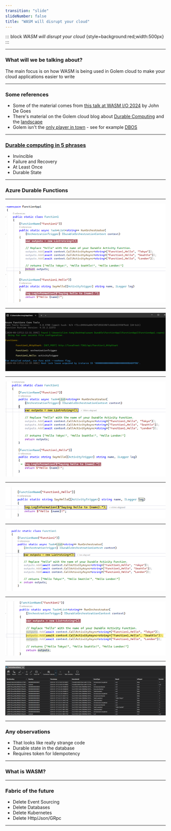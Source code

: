 ```yaml
---
transition: "slide"
slideNumber: false
title: "WASM will disrupt your cloud"
---
```


::: block
*WASM will disrupt your cloud* {style=background:red;width:500px}
:::

---

### What will we be talking about?

The main focus is on how WASM is being used in Golem cloud to make your cloud applications easier to write

---

### Some references

- Some of the material comes from [this talk at WASM I/O 2024](https://www.youtube.com/watch?v=fHPYetd3q2g) by John De Goes
- There's material on the Golem cloud blog about [Durable Computing](https://www.golem.cloud/post/what-is-durable-computing) and the [landscape](https://www.golem.cloud/post/the-emerging-landscape-of-durable-computing)
- Golem isn't the [only player in town](https://a16z.com/the-modern-transactional-stack/) - see for example [DBOS](https://www.golem.cloud/post/exploring-the-potential-of-stonebreaker-s-new-dbos)

---

### [Durable computing in 5 phrases](https://www.golem.cloud/post/what-is-durable-computing)

- Invincible
- Failure and Recovery
- At Least Once
- Durable State

---

### Azure Durable Functions

---

![Features](images/default-project.png) 

---

![Features](images/start.png) 

---

![Features](images/first-call.png) 

---

![Features](images/into-first.png) 

---

![Features](images/into-second.png) 

---

![Features](images/keeps-state.png) 

---

![Features](images/storage.png) 

---

### Any observations

- That looks like really strange code
- Durable state in the database
- Requires token for Idempotency

---

### What is WASM?

---

### Fabric of the future

- Delete Event Sourcing
- Delete Databases
- Delete Kubernetes
- Delete Http/Json/GRpc

---


